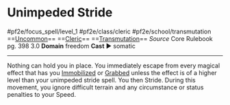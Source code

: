 # Unimpeded Stride
#pf2e/focus_spell/level_1 #pf2e/class/cleric #pf2e/school/transmutation 
==[Uncommon](../../../rules/traits/uncommon.md)== ==[Cleric](../../../rules/traits/cleric.md)== ==[Transmutation](../../../rules/traits/transmutation.md)==
*Source* Core Rulebook pg. 398 3.0
**Domain** freedom
**Cast** ► somatic

---
Nothing can hold you in place. You immediately escape from every magical effect that has you [Immobilized](../../../Conditions/Immobilized.md) or [Grabbed](../../../Conditions/Grabbed.md) unless the effect is of a higher level than your unimpeded stride spell. You then Stride. During this movement, you ignore difficult terrain and any circumstance or status penalties to your Speed.